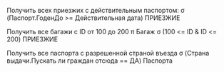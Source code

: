 Получить всех приезжих с действительным паспортом:
σ (Паспорт.ГоденДо >= Действительная дата) ПРИЕЗЖИЕ

Получить все багажи с ID от 100 до 200
π Багаж σ (100 <= ID & ID <= 200) ПРИЕЗЖИЕ

Получить все паспорта с разрешенной страной въезда
σ (Страна выдачи.Пускать ли граждан отсюда == ДА) Паспорта
